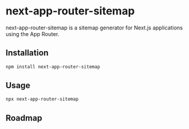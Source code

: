 # next-app-router-sitemap

next-app-router-sitemap is a sitemap generator for Next.js applications using the App Router.

## Installation

```sh
npm install next-app-router-sitemap
```

## Usage

```sh
npx next-app-router-sitemap
```

## Roadmap

